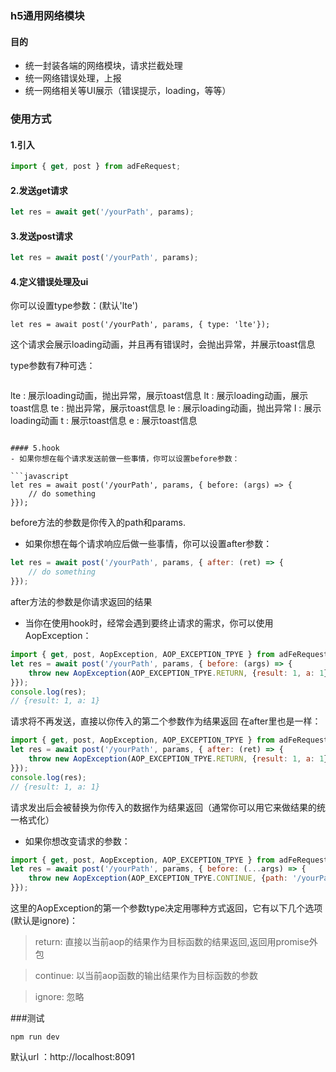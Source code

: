 ### h5通用网络模块

#### 目的
- 统一封装各端的网络模块，请求拦截处理
- 统一网络错误处理，上报
- 统一网络相关等UI展示（错误提示，loading，等等）

### 使用方式

#### 1.引入
```javascript
import { get, post } from adFeRequest;
```

#### 2.发送get请求
```javascript
let res = await get('/yourPath', params);
```

#### 3.发送post请求
```javascript
let res = await post('/yourPath', params);
```

#### 4.定义错误处理及ui
你可以设置type参数：(默认'lte')

```
let res = await post('/yourPath', params, { type: 'lte'});
```
这个请求会展示loading动画，并且再有错误时，会抛出异常，并展示toast信息

type参数有7种可选：

>```
lte : 展示loading动画，抛出异常，展示toast信息
lt  : 展示loading动画，展示toast信息
te  : 抛出异常，展示toast信息
le  : 展示loading动画，抛出异常
l   : 展示loading动画
t   : 展示toast信息
e   : 展示toast信息
```

#### 5.hook
- 如果你想在每个请求发送前做一些事情，你可以设置before参数：

```javascript
let res = await post('/yourPath', params, { before: (args) => {
	// do something
}});
```
before方法的参数是你传入的path和params.

- 如果你想在每个请求响应后做一些事情，你可以设置after参数：

```javascript
let res = await post('/yourPath', params, { after: (ret) => {
	// do something
}});
```
after方法的参数是你请求返回的结果

- 当你在使用hook时，经常会遇到要终止请求的需求，你可以使用AopException：

```javascript
import { get, post, AopException, AOP_EXCEPTION_TPYE } from adFeRequest;
let res = await post('/yourPath', params, { before: (args) => {
	throw new AopException(AOP_EXCEPTION_TPYE.RETURN, {result: 1, a: 1});
}});
console.log(res);
// {result: 1, a: 1}
```
请求将不再发送，直接以你传入的第二个参数作为结果返回
在after里也是一样：

```javascript
import { get, post, AopException, AOP_EXCEPTION_TPYE } from adFeRequest;
let res = await post('/yourPath', params, { after: (ret) => {
	throw new AopException(AOP_EXCEPTION_TPYE.RETURN, {result: 1, a: 1});
}});
console.log(res);
// {result: 1, a: 1}
```
请求发出后会被替换为你传入的数据作为结果返回（通常你可以用它来做结果的统一格式化）

- 如果你想改变请求的参数：

```javascript
import { get, post, AopException, AOP_EXCEPTION_TPYE } from adFeRequest;
let res = await post('/yourPath', params, { before: (...args) => {
	throw new AopException(AOP_EXCEPTION_TPYE.CONTINUE, {path: '/yourPath', params: {}});
}});
```
这里的AopException的第一个参数type决定用哪种方式返回，它有以下几个选项(默认是ignore)：

>return: 直接以当前aop的结果作为目标函数的结果返回,返回用promise外包

>continue: 以当前aop函数的输出结果作为目标函数的参数

>ignore: 忽略



###测试

```
npm run dev
```
默认url ：http://localhost:8091
